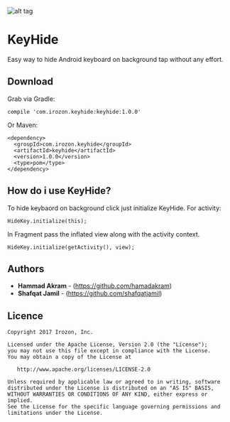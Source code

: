 ![alt tag](http://i.imgur.com/PyhMw4q.png)
# KeyHide

Easy way to hide Android keyboard on background tap without any effort.


## Download

Grab via Gradle:
```
compile 'com.irozon.keyhide:keyhide:1.0.0'
```
Or Maven:
```
<dependency>
  <groupId>com.irozon.keyhide</groupId>
  <artifactId>keyhide</artifactId>
  <version>1.0.0</version>
  <type>pom</type>
</dependency>
```

## How do i use KeyHide?
To hide keybaord on background click just initialize KeyHide.
For activity:
```
HideKey.initialize(this);
```
In Fragment pass the inflated view along with the activity context.
```
HideKey.initialize(getActivity(), view);
```

## Authors

* **Hammad Akram** - (https://github.com/hamadakram)
* **Shafqat Jamil** - (https://github.com/shafqatjamil)

## Licence
```
Copyright 2017 Irozon, Inc.

Licensed under the Apache License, Version 2.0 (the "License");
you may not use this file except in compliance with the License.
You may obtain a copy of the License at

   http://www.apache.org/licenses/LICENSE-2.0

Unless required by applicable law or agreed to in writing, software
distributed under the License is distributed on an "AS IS" BASIS,
WITHOUT WARRANTIES OR CONDITIONS OF ANY KIND, either express or implied.
See the License for the specific language governing permissions and
limitations under the License.
```
